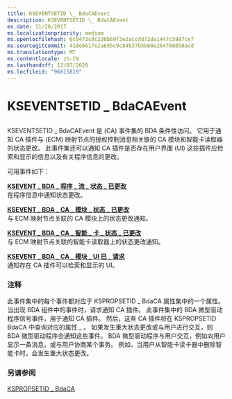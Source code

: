 ```yaml
---
title: KSEVENTSETID \_ BdaCAEvent
description: KSEVENTSETID \_ BdaCAEvent
ms.date: 11/28/2017
ms.localizationpriority: medium
ms.openlocfilehash: 6c0473c8c2d8b69f3e2accdd72da1447c5987ce7
ms.sourcegitcommit: 418e6617e2a695c9cb4b37b5b60e264760858acd
ms.translationtype: MT
ms.contentlocale: zh-CN
ms.lasthandoff: 12/07/2020
ms.locfileid: "96815819"
---
```

# <a name="kseventsetid_bdacaevent"></a>KSEVENTSETID \_ BdaCAEvent


## <span id="ddk_kseventsetid_bdacaevent_ks"></span><span id="DDK_KSEVENTSETID_BDACAEVENT_KS"></span>


KSEVENTSETID \_ BdaCAEvent 是 (CA) 事件集的 BDA 条件性访问。 它用于通知 CA 插件与 (ECM) 映射节点的授权控制消息相关联的 CA 模块和智能卡读取器的状态更改。 此事件集还可以通知 CA 插件是否存在用户界面 (UI) 这些插件应检索和显示的信息以及有关程序信息的更改。

可用事件如下：

<span id="KSEVENT_BDA_PROGRAM_FLOW_STATUS_CHANGED"></span><span id="ksevent_bda_program_flow_status_changed"></span>[**KSEVENT \_ BDA \_ 程序 \_ 流 \_ 状态 \_ 已更改**](ksevent-bda-program-flow-status-changed.md)  
在程序信息中通知状态更改。

<span id="KSEVENT_BDA_CA_MODULE_STATUS_CHANGED"></span><span id="ksevent_bda_ca_module_status_changed"></span>[**KSEVENT \_ BDA \_ CA \_ 模块 \_ 状态 \_ 已更改**](ksevent-bda-ca-module-status-changed.md)  
与 ECM 映射节点关联的 CA 模块上的状态更改通知。

<span id="KSEVENT_BDA_CA_SMART_CARD_STATUS_CHANGED"></span><span id="ksevent_bda_ca_smart_card_status_changed"></span>[**KSEVENT \_ BDA \_ CA \_ 智能 \_ 卡 \_ 状态 \_ 已更改**](ksevent-bda-ca-smart-card-status-changed.md)  
与 ECM 映射节点关联的智能卡读取器上的状态更改通知。

<span id="KSEVENT_BDA_CA_MODULE_UI_REQUESTED"></span><span id="ksevent_bda_ca_module_ui_requested"></span>[**KSEVENT \_ BDA \_ CA \_ 模块 \_ UI 已 \_ 请求**](ksevent-bda-ca-module-ui-requested.md)  
通知存在 CA 插件可以检索和显示的 UI。

### <a name="comments"></a>注释

此事件集中的每个事件都对应于 KSPROPSETID \_ BdaCA 属性集中的一个属性。 当出现 BDA 组件中的事件时，请求通知 CA 插件。 此事件集中的 BDA 微型驱动程序信号事件，用于通知 CA 插件。 然后，这些 CA 插件将在 KSPROPSETID BdaCA 中查询对应的属性 \_ 。 如果发生重大状态更改或与用户进行交互，则 BDA 微型驱动程序会通知这些事件。 BDA 微型驱动程序与用户交互，例如向用户显示一条消息，或与用户协商某个事务。 例如，当用户从智能卡读卡器中删除智能卡时，会发生重大状态更改。

### <a name="see-also"></a>另请参阅

[KSPROPSETID \_ BdaCA](kspropsetid-bdaca.md)

 

 





